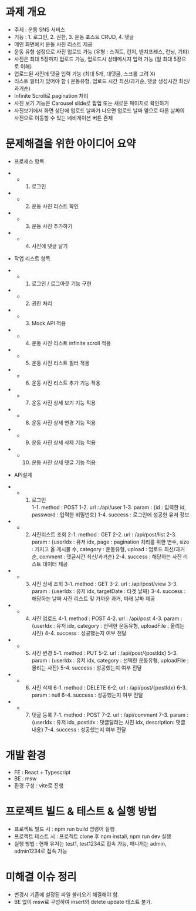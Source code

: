 # 과제 개요
- 주제 : 운동 SNS 서비스
- 기능 : 1. 로그인, 2. 권한, 3. 운동 포스트 CRUD, 4. 댓글
- 메인 화면에서 운동 사진 리스트 제공
- 운동 유형 설정으로 사진 업로드 가능 (유형 : 스쿼트, 런지, 벤치프레스, 런닝, 기타)
- 사진은 최대 5장까지 업로드 가능, 업로드시 상태메시지 입력 가능 (일 최대 5장으로 이해)
- 업로드된 사진에 댓글 입력 가능 (최대 5개, 대댓글, 스크롤 고려 X)
- 리스트 필터가 있어야 함 ( 운동유형, 업로드 시간 최신/과거순, 댓글 생성시간 최신/과거순)
- Infinite Scroll로 pagination 처리
- 사진 보기 기능은 Carousel slide로 팝업 또는 새로운 페이지로 확인하기
- 사진보기에서 화면 상단에 업로드 날짜가 나오면 업로드 날짜 옆으로 다른 날짜의 사진으로 이동할 수 있는 네비게이션 버튼 존재

# 문제해결을 위한 아이디어 요약
- 프로세스 항목
- - 1. 로그인
- - 2. 운동 사진 리스트 확인
- - 3. 운동 사진 추가하기
- - 4. 사진에 댓글 달기

- 작업 리스트 항목
- - 1. 로그인 / 로그아웃 기능 구현
- - 2. 권한 처리
- - 3. Mock API 적용
- - 4. 운동 사진 리스트 infinite scroll 적용
- - 5. 운동 사진 리스트 필터 적용
- - 6. 운동 사진 리스트 추가 기능 적용
- - 7. 운동 사진 상세 보기 기능 적용
- - 8. 운동 사진 상세 변경 기능 적용
- - 9. 운동 사진 상세 삭제 기능 적용
- - 10. 운동 사진 상세 댓글 기능 적용

- API설계
- - 1. 로그인<br/>
      1-1. method : POST
      1-2. url : /api/user
      1-3. param : {id : 입력한 id, password : 입력한 비밀번호}
      1-4. success : 로그인에 성공한 유저 정보
- - 2. 사진리스트 조회
      2-1. method : GET
      2-2. url : /api/post/list
      2-3. param : {userIdx : 유저 idx, page : pagination 처리를 위한 변수, size : 가지고 올 게시물 수, category : 운동유형, upload : 업로드 최신/과거순, comment : 댓글시간 최신/과거순}
      2-4. success : 해당하는 사진 리스트 데이터 제공
- - 3. 사진 상세 조회
      3-1. method : GET
      3-2. url : /api/post/view
      3-3. param : {userIdx : 유저 idx, targetDate : 타겟 날짜}
      3-4. success : 해당하는 날짜 사진 리스트 및 가까운 과거, 미래 날짜 제공
- - 4. 사진 업로드
      4-1. method : POST
      4-2. url : /api/post
      4-3. param : {userIdx : 유저 idx, category : 선택한 운동유형, uploadFile : 올리는 사진}
      4-4. success : 성공했는지 여부 전달
- - 5. 사진 변경
      5-1. method : PUT
      5-2. url : /api/post/{postIdx}
      5-3. param : {userIdx : 유저 idx, category : 선택한 운동유형, uploadFile : 올리는 사진}
      5-4. success : 성공했는지 여부 전달
- - 6. 사진 삭제
      6-1. method : DELETE
      6-2. url : /api/post/{postIdx}
      6-3. param : null
      6-4. success : 성공했는지 여부 전달
- - 7. 댓글 등록
      7-1. method : POST
      7-2. url : /api/comment
      7-3. param : {userIdx : 유저 idx, postIdx : 댓글달려는 사진 idx, description: 댓글 내용}
      7-4. success : 성공했는지 여부 전달

# 개발 환경
- FE : React + Typescript
- BE : msw
- 환경 구성 : vite로 진행

# 프로젝트 빌드 & 테스트 & 실행 방법
- 프로젝트 빌드 시 : npm run build 명령어 실행
- 프로젝트 테스트 시 : 프로젝트 clone 후 npm install, npm run dev 실행
- 실행 방법 : 현재 유저는 test1, test1234로 접속 가능, 매니저는 admin, admin1234로 접속 가능

# 미해결 이슈 정리
- 변경시 기존에 설정된 파일 불러오기 해결해야 함.
- BE 없이 msw로 구성하여 insert와 delete update 테스트 불가.
